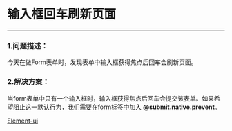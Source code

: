 # 输入框回车刷新页面
---

### 1.问题描述：
今天在做Form表单时，发现表单中输入框获得焦点后回车会刷新页面。

### 2.解决方案：
当form表单中只有一个输入框时，输入框获得焦点后回车会提交该表单。如果希望阻止这一默认行为，我们需要在form标签中加入 **@submit.native.prevent**。

[Element-ui](http://element-cn.eleme.io/#/zh-CN)
